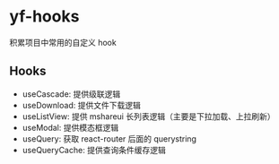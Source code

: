 # yf-hooks

积累项目中常用的自定义 hook

## Hooks

- useCascade: 提供级联逻辑
- useDownload: 提供文件下载逻辑
- useListView: 提供 mshareui 长列表逻辑（主要是下拉加载、上拉刷新）
- useModal: 提供模态框逻辑
- useQuery: 获取 react-router 后面的 querystring
- useQueryCache: 提供查询条件缓存逻辑
